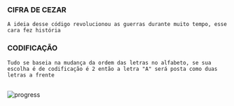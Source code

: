 ### CIFRA DE CEZAR
`A ideia desse código revolucionou as guerras durante muito tempo, esse cara fez história `
 


### CODIFICAÇÃO
`Tudo se baseia na mudança da ordem das letras no alfabeto, se sua escolha é de codificação é 2 então a letra "A" será posta como duas letras a frente`

##
![progress](https://progress-bar.dev/48/ "progresso")
